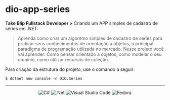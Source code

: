 # dio-app-series

**Take Blip Fullstack Developer >** Criando um APP simples de cadastro de séries em .NET:

> Aprenda como criar um algoritmo simples de cadastro de séries para praticar seus conhecimentos de orientação a objetos, o principal paradigma de programação utilizada no mercado. Nesse projeto você vai aprender: Como pensar orientado a objetos, como modelar o seu domínio, como utilizar recursos de coleção.

Para criação da estrutura do projeto, use o comando a seguir:

`$ dotnet new console -n DIO.Series`

---
<p align="center">
  <img alt="C#" src="https://img.shields.io/badge/c%23-%23239120.svg?style=for-the-badge&logo=c-sharp&logoColor=white"/>
  <img alt=".Net" src="https://img.shields.io/badge/.NET-5C2D91?style=for-the-badge&logo=.net&logoColor=white"/>
  <img alt="Visual Studio Code" src="https://img.shields.io/badge/VisualStudioCode-0078d7.svg?style=for-the-badge&logo=visual-studio-code&logoColor=white"/>
  <img alt="Fedora" src="https://img.shields.io/badge/Fedora-294172?style=for-the-badge&logo=fedora&logoColor=white">
</p>

<!--
<span id="a1">[¹](#1)</span>
---
<span id="1">¹</span> Desenvolvido na distro Fedora com Visual Studio Code.[⏎](#a1)<br>
-->
